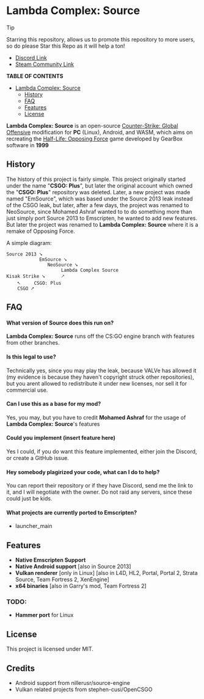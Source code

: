 # Lambda Complex: Source

> [!TIP]
> Starring this repository, allows us to promote this repository to more users, so do please Star this Repo as it will help a ton!

* [Discord Link](https://discord.com/invite/5Gpr5TSkJ4)
* [Steam Community Link](https://steamcommunity.com/groups/lambda-complex-source)

**TABLE OF CONTENTS**

* [Lambda Complex: Source](#lambda-complex-source)
   * [History](#history)
   * [FAQ](#faq)
   * [Features](#features)
   * [License](#license)


**Lambda Complex: Source** is an open-source [Counter-Strike: Global Offensive](https://developer.valvesoftware.com/wiki/Counter-Strike:_Global_Offensive) modification
for **PC** (Linux), Android, and WASM, which aims on recreating the [Half-Life: Opposing Force](https://developer.valvesoftware.com/wiki/Half-Life:_Opposing_Force) game developed
by GearBox software in **1999**


## History
The history of this project is fairly simple. This project originally started under the name "**CSGO: Plus**", but later the original account which owned the "**CSGO: Plus**" repository was deleted. Later, a new project was made named "EmSource", which was based under the Source 2013 leak instead of the CSGO leak, but later, after a few days, the project was renamed to NeoSource, since Mohamed Ashraf wanted to to do something more than just simply port Source 2013 to Emscripten, he wanted to add new features. But later the project was renamed to **Lambda Complex: Source** where it is a remake of Opposing Force.

A simple diagram:
```
Source 2013 ⭨
            EmSource ⭨        
               NeoSource ⭨ 
                    Lambda Complex Source
Kisak Strike ⭨      🡕       
    ⭦     CSGO: Plus
    CSGO ⭧
```
## FAQ

#### What version of Source does this run on?

**Lambda Complex: Source** runs off the CS:GO engine branch with features from other branches.

#### Is this legal to use?

Technically yes, since you may play the leak, because VALVe has allowed it (my evidence is because they haven't copyright struck other repositories), but you arent allowed to redistribute it under new licenses, nor sell it for commercial use.

#### Can I use this as a base for my mod?
Yes, you may, but you have to credit **Mohamed Ashraf** for the usage of **Lambda Complex: Source**'s features

#### Could you implement (insert feature here)
Yes I could, if you do want this feature implemented, either join the Discord, or create a GitHub issue.

#### Hey somebody plagirized your code, what can I do to help?
You can report their repository or if they have Discord, send me the link to it, and I will negotiate with the owner. Do not raid any servers, since these could just be kids.

#### What projects are currently ported to Emscripten?
- launcher_main

## Features

- **Native Emscripten Support**
- **Native Android support** [also in Source 2013]
- **Vulkan renderer** [only in Linux] [also in L4D, HL2, Portal, Portal 2, Strata Source, Team Fortress 2, XenEngine]
- **x64 binaries** [also in Garry's mod, Team Fortress 2]

### TODO:

- **Hammer port** for Linux

## License

This project is licensed under MIT.

## Credits

* Android support from nillerusr/source-engine
* Vulkan related projects from stephen-cusi/OpenCSGO
